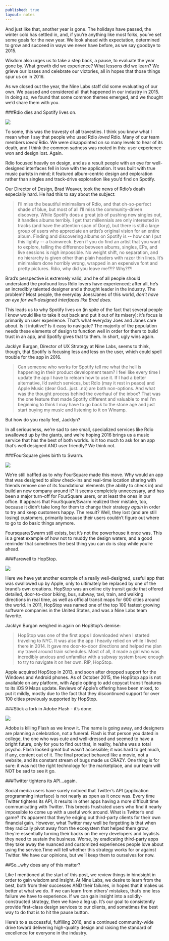 ```yaml
---
published: true
layout: notes
---
```


And just like that, another year is gone. The holidays have passed, the winter cold has settled in, and, if you’re anything like most folks, you’ve set some goals for the new year. We look ahead with expectation, determined to grow and succeed in ways we never have before, as we say goodbye to 2015. 

Wisdom also urges us to take a step back, a pause, to evaluate the year gone by. What growth did we experience? What lessons did we learn? We grieve our losses and celebrate our victories, all in hopes that those things spur us on in 2016.

As we closed out the year, the Nine Labs staff did some evaluating of our own. We paused and considered all that happened in our industry in 2015. In doing so, we found that some common themes emerged, and we thought we’d share them with you.

###Rdio dies and Spotify lives on.

![]({{site.baseurl}}/http://cdn.droidreport.com/sites/droidreport.com/files/styles/large/public/2015/11/17/farewell-rdio.jpg?itok=Z4KECHBR)

To some, this was the travesty of all travesties. I think you know what I mean when I say that people who used Rdio _loved_ Rdio. Many of our team members _loved_ Rdio. We were disappointed on so many levels to hear of its death, and I think the common sadness was rooted in this: user experience won and design lost. Again.

Rdio focused heavily on design, and as a result people with an eye for well-designed interfaces fell in love with the application. It was built with true music purists in mind; it featured album-centric design and exploration rather than singles and track-drive exploration like you’d find on Spotify.

Our Director of Design, Brad Weaver, took the news of Rdio’s death especially hard. He had this to say about the subject:

> I’ll miss the beautiful minimalism of Rdio, and that oh-so-perfect shade of blue, but most of all I’ll miss the community-driven discovery. While Spotify does a great job of pushing new singles out, it handles albums terribly. I get that millennials are only interested in tracks (and have the attention span of Dory), but there is still a large group of users who appreciate an artist’s original vision for an entire album. Finding and discovering albums on Spotify is -- how can I put this lightly -- a trainwreck. Even if you do find an artist that you want to explore, telling the difference between albums, singles, EPs, and live sessions is nigh impossible. No weight shift, no separation, and no hierarchy is given other than plain headers with razor thin lines. It’s minimalism done horribly wrong, wrapped in an expensive font and pretty pictures. Rdio, why did you leave me!?!? Why?!?!

Brad’s perspective is extremely valid, and he of all people should understand the profound loss Rdio lovers have experienced; after all, he’s an incredibly talented designer and a thought leader in the industry. The problem? Most people, the everyday Joes/Janes of this world, _don’t have an eye for well-designed interfaces like Brad does._

This leads us to why Spotify lives on (in spite of the fact that several people I know would like to take it out back and put it out of its misery): it’s focus is primarily on user experience. That’s what everyday Joes and Janes care about. Is it intuitive? Is it easy to navigate? The majority of the population needs these elements of design to function well in order for them to build trust in an app, and Spotify gives that to them. In short, ugly wins again.

Jacklyn Burgan, Director of UX Strategy at Nine Labs, seems to think, though, that Spotify is focusing less and less on the user, which could spell trouble for the app in 2016.

> Can someone who works for Spotify tell me what the hell is happening in their product development team? I feel like every time I update the app I have to relearn how to use it. If I had a better alternative, I’d switch services, but Rdio (may it rest in peace) and Apple Music (dear God...just...no) are both non-options. And what was the thought process behind the overhaul of the inbox? That was the one feature that made Spotify different and valuable to me! I’m beginning to think I may have to go back to the stone age and just start buying my music and listening to it on Winamp.

But how do you really feel, Jacklyn?

In all seriousness, we’re sad to see small, specialized services like Rdio swallowed up by the giants, and we’re hoping 2016 brings us a music service that has the best of both worlds. Is it too much to ask for an app that’s well designed AND user friendly? We think not.

###FourSquare gives birth to Swarm.

![]({{site.baseurl}}/http://31.media.tumblr.com/2519b0c80ba56d4c440ea8a0fc2a4464/tumblr_inline_n4whx6X6i81qzxhga.png)

We’re still baffled as to why FourSquare made this move. Why would an app that was designed to allow check-ins and real-time location sharing with friends remove one of its foundational elements (the ability to check in) and build an new company around it? It seems completely unnecessary, and has been a major turn-off for FourSquare users, or at least the ones in our office. It appears that FourSquare/Swarm realized their mistake, too, because it didn’t take long for them to change their strategy _again_ in order to try and keep customers happy. The result? Well, they lost (and are still losing) customers, primarily because their users couldn’t figure out where to go to do basic things anymore. 

Foursquare/Swarm still exists, but it’s not the powerhouse it once was. This is a great example of how not to muddy the design waters, and a good reminder that sometimes the best thing you can do is stop while you’re ahead.

###Farewell to HopStop.

![]({{site.baseurl}}/https://www.google.com/search?q=goodbye+hopstop&client=safari&rls=en&source=lnms&tbm=isch&sa=X&ved=0ahUKEwjkls_P5ZLKAhVS4mMKHSZtDS8Q_AUICigE&biw=1179&bih=784#tbm=isch&q=hopstop+closed&imgrc=tVORjYMEzjxo5M%3A)

Here we have yet another example of a really well-designed, useful app that was swallowed up by Apple, only to ultimately be replaced by one of the brand’s own creations. HopStop was an online city transit guide that offered detailed, door-to-door biking, bus, subway, taxi, train, and walking directions in real time, as well as official transit maps for 600 cities around the world. In 2011, HopStop was named one of the top 100 fastest growing software companies in the United States, and was a Nine Labs team favorite. 

Jacklyn Burgan weighed in again on HopStop’s demise:

> HopStop was one of the first apps I downloaded when I started traveling to NYC. It was also the app I heavily relied on while I lived there in 2014. It gave me door-to-door directions and helped me plan my travel around train schedules. Most of all, it made a girl who was incredibly anxious and unfamiliar with a subway system brave enough to try to navigate it on her own. RIP, HopStop.

Apple acquired HopStop in 2013, and soon after dropped support for the Windows and Android phones. As of October 2015, the HopStop app is not available on any platform, with Apple opting to add copycat transit features to its iOS 9 Maps update. Reviews of Apple’s offering have been mixed, to put it mildly, mostly due to the fact that they discontinued support for over 100 cities previously supported by HopStop.

###Stick a fork in Adobe Flash - it’s done.

![]({{site.baseurl}}/http://www.technobuffalo.com/wp-content/uploads/2012/08/rip-mobile-flash-640x480.jpg)

Adobe is killing Flash as we know it. The name is going away, and designers are planning a celebration, not a funeral. Flash is that person you dated in college, the one who was cute and well-dressed and seemed to have a bright future, only for you to find out that, in reality, he/she was a total psycho. Flash looked great but wasn’t accessible; it was hard to get much, if any, content out of it. The final product behaved like a movie, not a website, and its constant stream of bugs made us CRAZY. One thing is for sure: it was not the right technology for the marketplace, and our team will NOT be sad to see it go.

###Twitter tightens its API...again.

Social media users have surely noticed that Twitter’s API (application programming interface) is not nearly as open as it once was. Every time Twitter tightens its API, it results in other apps having a more difficult time communicating with Twitter. This breeds frustrated users who find it nearly impossible to come up with a useful work around. What is Twitter’s end game? It’s apparent that they’re edging out third-party clients for their own financial gain. However, what Twitter may well be forgetting is that when they radically pivot away from the ecosystem that helped them grow, they’re essentially turning their backs on the very developers and loyalists they need to sustain the business. Worse, by eradicating third-party apps they take away the nuanced and customized experiences people love about using the service.Time will tell whether this strategy works for or against Twitter. We have our opinions, but we’ll keep them to ourselves for now.

##So...why does any of this matter?

Like I mentioned at the start of this post, we review things in hindsight in order to gain wisdom and insight. At Nine Labs, we desire to learn from the best, both from their successes AND their failures, in hopes that it makes us better at what we do. If we can learn from others’ mistakes, that’s one less failure we have to experience. If we can gain insight into a solidly-constructed strategy, then we have a leg up. It’s our goal to consistently provide first-class design services to our clients, and sometimes the best way to do that is to hit the pause button. 

Here’s to a successful, fulfilling 2016, and a continued community-wide drive toward delivering high-quality design and raising the standard of excellence for everyone in the industry.
